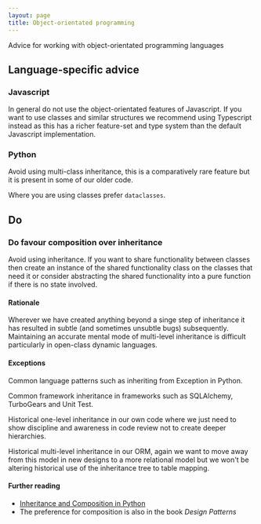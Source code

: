 ```yaml
---
layout: page
title: Object-orientated programming
---
```


Advice for working with object-orientated programming languages

## Language-specific advice

### Javascript

In general do not use the object-orientated features of Javascript. If you want to use classes and similar structures we recommend using Typescript instead as this has a richer feature-set and type system than the default Javascript implementation.

### Python

Avoid using multi-class inheritance, this is a comparatively rare feature but it is present in some of our older code.

Where you are using classes prefer `dataclasses`.

## Do

### Do favour composition over inheritance

Avoid using inheritance. If you want to share functionality between classes then create an instance of the shared functionality class on the classes that need it or consider abstracting the shared functionality into a pure function if there is no state involved.

#### Rationale

Wherever we have created anything beyond a singe step of inheritance it has resulted in subtle (and sometimes unsubtle bugs) subsequently. Maintaining an accurate mental mode of multi-level inheritance is difficult particularly in open-class dynamic languages.

#### Exceptions

Common language patterns such as inheriting from Exception in Python.

Common framework inheritance in frameworks such as SQLAlchemy, TurboGears and Unit Test.

Historical one-level inheritance in our own code where we just need to show discipline and awareness in code review not to create deeper hierarchies.

Historical multi-level inheritance in our ORM, again we want to move away from this model in new designs to a more relational model but we won't be altering historical use of the inheritance tree to table mapping.

#### Further reading

* [Inheritance and Composition in Python](https://realpython.com/inheritance-composition-python/)
* The preference for composition is also in the book *Design Patterns*